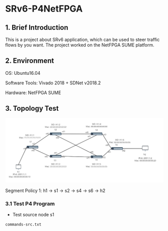 # SRv6-P4NetFPGA
## 1. Brief Introduction
This is a project about SRv6 application, which can be 
used to steer traffic flows by you want. The project worked 
on the NetFPGA SUME platform. 

## 2. Environment
OS: Ubuntu16.04

Software Tools: Vivado 2018 + SDNet v2018.2

Hardware: NetFPGA SUME

## 3. Topology Test
<img src="images/topo-srv6.png" style="zoom:50%;" />

Segment Policy 1: h1 -> s1 -> s2 -> s4 -> s6 -> h2

### 3.1 Test P4 Program

* Test source node s1
```
commands-src.txt





```
